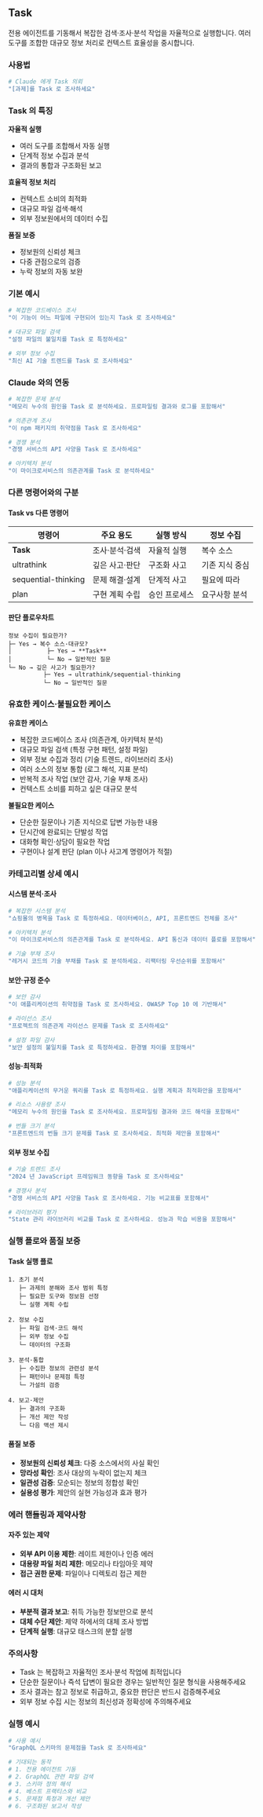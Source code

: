 ## Task

전용 에이전트를 기동해서 복잡한 검색·조사·분석 작업을 자율적으로 실행합니다. 여러 도구를 조합한 대규모 정보 처리로 컨텍스트 효율성을 중시합니다.

### 사용법

```bash
# Claude 에게 Task 의뢰
"[과제]를 Task 로 조사하세요"
```

### Task 의 특징

**자율적 실행**

- 여러 도구를 조합해서 자동 실행
- 단계적 정보 수집과 분석
- 결과의 통합과 구조화된 보고

**효율적 정보 처리**

- 컨텍스트 소비의 최적화
- 대규모 파일 검색·해석
- 외부 정보원에서의 데이터 수집

**품질 보증**

- 정보원의 신뢰성 체크
- 다중 관점으로의 검증
- 누락 정보의 자동 보완

### 기본 예시

```bash
# 복잡한 코드베이스 조사
"이 기능이 어느 파일에 구현되어 있는지 Task 로 조사하세요"

# 대규모 파일 검색
"설정 파일의 불일치를 Task 로 특정하세요"

# 외부 정보 수집
"최신 AI 기술 트렌드를 Task 로 조사하세요"
```

### Claude 와의 연동

```bash
# 복잡한 문제 분석
"메모리 누수의 원인을 Task 로 분석하세요. 프로파일링 결과와 로그를 포함해서"

# 의존관계 조사
"이 npm 패키지의 취약점을 Task 로 조사하세요"

# 경쟁 분석
"경쟁 서비스의 API 사양을 Task 로 조사하세요"

# 아키텍처 분석
"이 마이크로서비스의 의존관계를 Task 로 분석하세요"
```

### 다른 명령어와의 구분

#### Task vs 다른 명령어

| 명령어              | 주요 용도      | 실행 방식     | 정보 수집      |
| ------------------- | -------------- | ------------- | -------------- |
| **Task**            | 조사·분석·검색 | 자율적 실행   | 복수 소스      |
| ultrathink          | 깊은 사고·판단 | 구조화 사고   | 기존 지식 중심 |
| sequential-thinking | 문제 해결·설계 | 단계적 사고   | 필요에 따라    |
| plan                | 구현 계획 수립 | 승인 프로세스 | 요구사항 분석  |

#### 판단 플로우차트

```text
정보 수집이 필요한가?
├─ Yes → 복수 소스·대규모?
│          ├─ Yes → **Task**
│          └─ No → 일반적인 질문
└─ No → 깊은 사고가 필요한가?
          ├─ Yes → ultrathink/sequential-thinking
          └─ No → 일반적인 질문
```

### 유효한 케이스·불필요한 케이스

**유효한 케이스**

- 복잡한 코드베이스 조사 (의존관계, 아키텍처 분석)
- 대규모 파일 검색 (특정 구현 패턴, 설정 파일)
- 외부 정보 수집과 정리 (기술 트렌드, 라이브러리 조사)
- 여러 소스의 정보 통합 (로그 해석, 지표 분석)
- 반복적 조사 작업 (보안 감사, 기술 부채 조사)
- 컨텍스트 소비를 피하고 싶은 대규모 분석

**불필요한 케이스**

- 단순한 질문이나 기존 지식으로 답변 가능한 내용
- 단시간에 완료되는 단발성 작업
- 대화형 확인·상담이 필요한 작업
- 구현이나 설계 판단 (plan 이나 사고계 명령어가 적절)

### 카테고리별 상세 예시

#### 시스템 분석·조사

```bash
# 복잡한 시스템 분석
"쇼핑몰의 병목을 Task 로 특정하세요. 데이터베이스, API, 프론트엔드 전체를 조사"

# 아키텍처 분석
"이 마이크로서비스의 의존관계를 Task 로 분석하세요. API 통신과 데이터 플로를 포함해서"

# 기술 부채 조사
"레거시 코드의 기술 부채를 Task 로 분석하세요. 리팩터링 우선순위를 포함해서"
```

#### 보안·규정 준수

```bash
# 보안 감사
"이 애플리케이션의 취약점을 Task 로 조사하세요. OWASP Top 10 에 기반해서"

# 라이선스 조사
"프로젝트의 의존관계 라이선스 문제를 Task 로 조사하세요"

# 설정 파일 감사
"보안 설정의 불일치를 Task 로 특정하세요. 환경별 차이를 포함해서"
```

#### 성능·최적화

```bash
# 성능 분석
"애플리케이션의 무거운 쿼리를 Task 로 특정하세요. 실행 계획과 최적화안을 포함해서"

# 리소스 사용량 조사
"메모리 누수의 원인을 Task 로 조사하세요. 프로파일링 결과와 코드 해석을 포함해서"

# 번들 크기 분석
"프론트엔드의 번들 크기 문제를 Task 로 조사하세요. 최적화 제안을 포함해서"
```

#### 외부 정보 수집

```bash
# 기술 트렌드 조사
"2024 년 JavaScript 프레임워크 동향을 Task 로 조사하세요"

# 경쟁사 분석
"경쟁 서비스의 API 사양을 Task 로 조사하세요. 기능 비교표를 포함해서"

# 라이브러리 평가
"State 관리 라이브러리 비교를 Task 로 조사하세요. 성능과 학습 비용을 포함해서"
```

### 실행 플로와 품질 보증

#### Task 실행 플로

```text
1. 초기 분석
   ├─ 과제의 분해와 조사 범위 특정
   ├─ 필요한 도구와 정보원 선정
   └─ 실행 계획 수립

2. 정보 수집
   ├─ 파일 검색·코드 해석
   ├─ 외부 정보 수집
   └─ 데이터의 구조화

3. 분석·통합
   ├─ 수집한 정보의 관련성 분석
   ├─ 패턴이나 문제점 특정
   └─ 가설의 검증

4. 보고·제안
   ├─ 결과의 구조화
   ├─ 개선 제안 작성
   └─ 다음 액션 제시
```

#### 품질 보증

- **정보원의 신뢰성 체크**: 다중 소스에서의 사실 확인
- **망라성 확인**: 조사 대상의 누락이 없는지 체크
- **일관성 검증**: 모순되는 정보의 정합성 확인
- **실용성 평가**: 제안의 실현 가능성과 효과 평가

### 에러 핸들링과 제약사항

#### 자주 있는 제약

- **외부 API 이용 제한**: 레이트 제한이나 인증 에러
- **대용량 파일 처리 제한**: 메모리나 타임아웃 제약
- **접근 권한 문제**: 파일이나 디렉토리 접근 제한

#### 에러 시 대처

- **부분적 결과 보고**: 취득 가능한 정보만으로 분석
- **대체 수단 제안**: 제약 하에서의 대체 조사 방법
- **단계적 실행**: 대규모 태스크의 분할 실행

### 주의사항

- Task 는 복잡하고 자율적인 조사·분석 작업에 최적입니다
- 단순한 질문이나 즉석 답변이 필요한 경우는 일반적인 질문 형식을 사용해주세요
- 조사 결과는 참고 정보로 취급하고, 중요한 판단은 반드시 검증해주세요
- 외부 정보 수집 시는 정보의 최신성과 정확성에 주의해주세요

### 실행 예시

```bash
# 사용 예시
"GraphQL 스키마의 문제점을 Task 로 조사하세요"

# 기대되는 동작
# 1. 전용 에이전트 기동
# 2. GraphQL 관련 파일 검색
# 3. 스키마 정의 해석
# 4. 베스트 프랙티스와 비교
# 5. 문제점 특정과 개선 제안
# 6. 구조화된 보고서 작성
```
